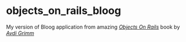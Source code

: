 objects_on_rails_bloog
======================

My version of Bloog application from amazing [*Objects On Rails*](objectsonrails.com) book by [*Avdi Grimm*](http://devblog.avdi.org/)
